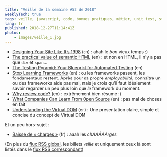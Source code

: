```yaml
---
title: "Veille de la semaine #52 de 2018"
weeklyTech: true
tags: veille, javascript, code, bonnes pratiques, métier, unit test, standard, html
lang: fr
published: 2018-12-27T11:14:41Z
photos:
    - images/veille_1.jpg
---
```

* [Designing Your Site Like It’s 1998](https://24ways.org/2018/designing-your-site-like-its-1998/) (en)&nbsp;: ahah le _bon_ vieux temps :)
* [The practical value of semantic HTML](https://www.brucelawson.co.uk/2018/the-practical-value-of-semantic-html/) (en)&nbsp;: et non en HTML, il n'y a pas que `div` et `span`…
* [The Testing Pyramid: Your Blueprint for Automated Testing](https://www.petermorlion.com/the-testing-pyramid-your-blueprint-for-automated-testing/) (en)
* [Stop Learning Frameworks](https://sizovs.net/2018/12/17/stop-learning-frameworks/) (en)&nbsp;: ou les frameworks passent, les fondamentaux restent. Après pour sa propre *employabilité*, connaître un ou des frameworks aide pas mal, mais je crois qu'il faut idéalement savoir regarder un peu plus loin que *le* framework du moment.
* [Why review code?](https://sophiebits.com/2018/12/25/why-review-code.html) (en)&nbsp;: extrêmement bien résumé :)
* [What Companies Can Learn From Open Source](https://www.petermorlion.com/what-companies-can-learn-from-open-source/) (en)&nbsp;: pas mal de choses en fait
* [Understanding the Virtual DOM](https://bitsofco.de/understanding-the-virtual-dom/) (en)&nbsp;: Une présentation claire, simple et concise du concept de Virtual DOM

Et un peu hors-sujet&nbsp;:

* [Baisse de « charges »](https://grisebouille.net/baisse-de-charges/) (fr)&nbsp;: aaah les *chAAÂAArges*

(En plus du [flux RSS global](/rss.xml), les billets *veille*
et uniquement ceux là sont listés dans le [flux RSS correspondant](/rss/veille.xml))
